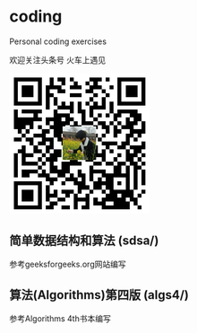 # coding
Personal coding exercises

欢迎关注头条号 火车上遇见

![二维码关注](res/personal-qrcode.png)

## 简单数据结构和算法 (sdsa/)

参考geeksforgeeks.org网站编写

## 算法(Algorithms)第四版 (algs4/)

参考Algorithms 4th书本编写

